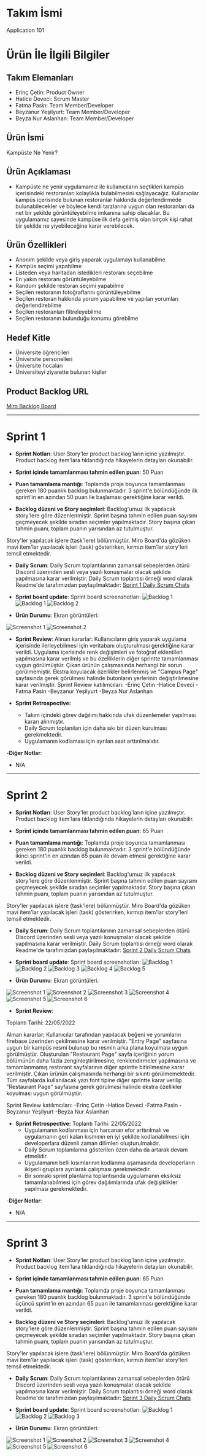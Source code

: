 # **Takım İsmi**

Application 101

# Ürün İle İlgili Bilgiler

## Takım Elemanları

- Erinç Çetin: Product Owner
- Hatice Deveci: Scrum Master
- Fatma Pasin: Team Member/Developer
- Beyzanur Yeşilyurt: Team Member/Developer
- Beyza Nur Aslanhan: Team Member/Developer

## Ürün İsmi

Kampüste Ne Yenir?

## Ürün Açıklaması

- Kampüste ne yenir uygulamamız ile kullanıcıların seçtikleri kampüs içerisindeki restoranları kolaylıkla bulabilmesini sağlayacağız. Kullanıcılar kampüs içerisinde bulunan restoranlar hakkında değerlendirmede bulunabilecekler ve böylece kendi tarzlarına uygun olan restoranları da net bir şekilde görüntüleyebilme imkanına sahip olacaklar. Bu uygulamamız sayesinde kampüse ilk defa gelmiş olan birçok kişi rahat bir şekilde ne yiyebileceğine karar verebilecek.

## Ürün Özellikleri

- Anonim şekilde veya giriş yaparak uygulamayı kullanabilme
- Kampüs seçimi yapabilme
- Listeden veya haritadan istedikleri restoranı seçebilme
- En yakın restoranı görüntüleyebilme
- Random şekilde restoran seçimi yapabilme
- Seçilen restoranın fotoğraflarını görüntüleyebilme
- Seçilen restoran hakkında yorum yapabilme ve yapılan yorumları değerlendirebilme
- Seçilen restoranları filtreleyebilme
- Seçilen restoranın bulunduğu konumu görebilme

## Hedef Kitle

- Üniversite öğrencileri
- Üniversite personelleri
- Üniversite hocaları
- Üniversiteyi ziyarette bulunan kişiler

## Product Backlog URL

[Miro Backlog Board](https://miro.com/app/board/uXjVO5awjgA=/)

---

# Sprint 1

- **Sprint Notları**: User Story'ler product backlog'ların içine yazılmıştır. Product backlog item'lara tıklandığında hikayelerin detayları okunabilir.

- **Sprint içinde tamamlanması tahmin edilen puan**: 50 Puan

- **Puan tamamlama mantığı**: Toplamda proje boyunca tamamlanması gereken 180 puanlık backlog bulunmaktadır. 3 sprint'e bölündüğünde ilk sprint'in en azından 50 puan ile başlaması gerektiğine karar verildi.

- **Backlog düzeni ve Story seçimleri**: Backlog'umuz ilk yapılacak story'lere göre düzenlenmiştir. Sprint başına tahmin edilen puan sayısını geçmeyecek şekilde sıradan seçimler yapılmaktadır. Story başına çıkan tahmin puanı, toplam puanın yarısından az tutulmuştur.

Story'ler yapılacak işlere (task'lere) bölünmüştür. Miro Board'da gözüken mavi item'lar yapılacak işleri (task) gösterirken, kırmızı item'lar story'leri temsil etmektedir.

- **Daily Scrum**: Daily Scrum toplantılarının zamansal sebeplerden ötürü Discord üzerinden sesli veya yazılı konuşmalar olacak şekilde yapılmasına karar verilmiştir. Daily Scrum toplantısı örneği word olarak Readme'de tarafımızdan paylaşılmaktadır: [Sprint 1 Daily Scrum Chats](https://yalova-my.sharepoint.com/:w:/g/personal/200101044_ogrenci_yalova_edu_tr/EUqK7X29N4pGg4uWdaMPg7MBFTWh7kq5eoZeY7IVIaYvhQ?e=IZd4K2)

- **Sprint board update**: Sprint board screenshotları:
![Backlog 1](https://user-images.githubusercontent.com/104465906/167313602-43551506-a99a-40d1-8ef0-b4821ca2b86e.png)
![Backlog 1](https://user-images.githubusercontent.com/104465906/167313632-202cfa16-5844-47a9-bc7e-d2a7b5d930e2.png)
![Backlog 2](https://user-images.githubusercontent.com/104465906/167313647-9d007759-aeaf-40e6-a2f4-6553d4cf32c1.png)

- **Ürün Durumu**: Ekran görüntüleri:

 ![Screenshot 1](https://user-images.githubusercontent.com/104465906/167313750-43df5894-cb6e-4d73-a8de-5dcd298d0c6a.png)
 ![Screenshot 2](https://user-images.githubusercontent.com/104465906/167313779-d106b636-607c-4f64-89b0-f7be66c3824b.png)

- **Sprint Review**: 
Alınan kararlar: Kullanıcıların giriş yaparak uygulama içerisinde ilerleyebilmesi için veritabanı oluşturulması gerektiğine karar verildi. Uygulama içerisinde renk değişimleri ve fotoğraf eklentileri yapılmasına karar verilmiş ve bu özelliklerin diğer sprintte tamamlanması uygun görülmüştür. Çıkan ürünün çalışmasında herhangi bir sorun görülmemiştir. Ekstra koyulacak özellikler belirlenmiş ve "Campus Page" sayfasında gerek görülmesi halinde butonların yerlerinin değiştirilmesine karar verilmiştir.
Sprint Review katılımcıları:
-Erinç Çetin
-Hatice Deveci
-Fatma Pasin
-Beyzanur Yeşilyurt
-Beyza Nur Aslanhan

- **Sprint Retrospective:**
  - Takım içindeki görev dağılımı hakkında ufak düzenlemeler yapılması kararı alınmıştır.
  - Daily Scrum toplanıları için daha sıkı bir düzen kurulması gerekmektedir.
  - Uygulamanın kodlaması için ayrılan saat arttırılmalıdır.

-**Diğer Notlar**:
- N/A

---

# Sprint 2

- **Sprint Notları**: User Story'ler product backlog'ların içine yazılmıştır. Product backlog item'lara tıklandığında hikayelerin detayları okunabilir.

- **Sprint içinde tamamlanması tahmin edilen puan**: 65 Puan

- **Puan tamamlama mantığı**: Toplamda proje boyunca tamamlanması gereken 180 puanlık backlog bulunmaktadır. 3 sprint'e bölündüğünde ikinci sprint'in en azından 65 puan ile devam etmesi gerektiğine karar verildi.

- **Backlog düzeni ve Story seçimleri**: Backlog'umuz ilk yapılacak story'lere göre düzenlenmiştir. Sprint başına tahmin edilen puan sayısını geçmeyecek şekilde sıradan seçimler yapılmaktadır. Story başına çıkan tahmin puanı, toplam puanın yarısından az tutulmuştur.

Story'ler yapılacak işlere (task'lere) bölünmüştür. Miro Board'da gözüken mavi item'lar yapılacak işleri (task) gösterirken, kırmızı item'lar story'leri temsil etmektedir.

- **Daily Scrum**: Daily Scrum toplantılarının zamansal sebeplerden ötürü Discord üzerinden sesli veya yazılı konuşmalar olacak şekilde yapılmasına karar verilmiştir. Daily Scrum toplantısı örneği word olarak Readme'de tarafımızdan paylaşılmaktadır: [Sprint 2 Daily Scrum Chats](https://yalova-my.sharepoint.com/:w:/g/personal/200101044_ogrenci_yalova_edu_tr/EUPZPNWC0mZKpdUfYaqxVHUBiClPRd5TfBYruDHcvAGU6w?e=vnjJRV)

- **Sprint board update**: Sprint board screenshotları:
![Backlog 1](https://user-images.githubusercontent.com/104465906/169878459-79bfdb1c-4874-4c49-a43a-35c0ea5b331d.png)
![Backlog 2](https://user-images.githubusercontent.com/104465906/169878625-9eb32279-9141-4b6f-9a4f-0322d41039e1.png)
![Backlog 3](https://user-images.githubusercontent.com/104465906/169878700-1df89dc1-4543-49d3-8fbd-dfc2111f9fd2.png)
![Backlog 4](https://user-images.githubusercontent.com/104465906/169878783-bfa1533f-4b3a-4fef-b959-eafd91ede669.png)
![Backlog 5](https://user-images.githubusercontent.com/104465906/169878823-bae44fe2-db8e-4080-a7e2-e926e8d2526b.png)

- **Ürün Durumu**: Ekran görüntüleri:

 ![Screenshot 1](https://user-images.githubusercontent.com/104465906/169879958-dda3eab6-d17e-44fe-919c-6e09f1f35ab5.png)
![Screenshot 2](https://user-images.githubusercontent.com/104465906/169880007-993f8691-9a91-4472-865d-a09f82e5b86c.png)
![Screenshot 3](https://user-images.githubusercontent.com/104465906/169880047-f735d5e8-68a6-4b33-b429-b71f7a1b0f1b.png)
![Screenshot 4](https://user-images.githubusercontent.com/104465906/169880090-77af901c-7201-4c96-adfd-b190683ddaa8.png)
![Screenshot 5](https://user-images.githubusercontent.com/104465906/169880111-3e042009-be07-435a-b4a0-02049cf7671c.png)
![Screenshot 6](https://user-images.githubusercontent.com/104465906/169880148-111844d6-83da-424a-a257-f6fce32e8c96.png)

- **Sprint Review**: 

Toplantı Tarihi: 22/05/2022

Alınan kararlar;
Kullanıcılar tarafından yapılacak beğeni ve yorumların firebase üzerinden çekilmesine karar verilmiştir. "Entry Page" sayfasına uygun bir kampüs resmi bulunup bu resmin arka plana koyulması uygun görülmüştür. Oluşturulan "Restaurant Page" sayfa içeriğinin yorum bölümünün daha fazla zenginleştirilmesine, renklendirmeler yapılmasına ve tamamlanmamış restorant sayfalarının diğer sprintte bitirilmesine karar verilmiştir. Çıkan ürünün çalışmasında herhangi bir sıkıntı görülmemektedir. Tüm sayfalarda kullanılacak yazı font tipine diğer sprintte karar verilip "Restaurant Page" sayfasına gerek görülmesi halinde ekstra özellikler koyulması uygun görülmüştür.

Sprint Review katılımcıları:
-Erinç Çetin
-Hatice Deveci
-Fatma Pasin
-Beyzanur Yeşilyurt
-Beyza Nur Aslanhan

- **Sprint Retrospective:** Toplantı Tarihi: 22/05/2022
  - Uygulamanın kodlanması için harcanan efor arttırılmalı ve uygulamanın geri kalan kısmının en iyi şekilde kodlanabilmesi için developerlara düzenli zaman dilimleri oluşturulmalıdır.
  - Daily Scrum toplanılarına gösterilen özen daha da artarak devam etmelidir.
  - Uygulamanın belli kısımlarının kodlanma aşamasında developerların ikişerli gruplara ayrılarak çalışması gerekmektedir.
  - Bir sonraki sprint planlama toplantısında uygulamanın eksiksiz tamamlanabilmesi için görev dağılımlarında ufak değişiklikler yapılması gerekmektedir.

-**Diğer Notlar**:
- N/A

---


# Sprint 3

- **Sprint Notları**: User Story'ler product backlog'ların içine yazılmıştır. Product backlog item'lara tıklandığında hikayelerin detayları okunabilir.

- **Sprint içinde tamamlanması tahmin edilen puan**: 65 Puan

- **Puan tamamlama mantığı**: Toplamda proje boyunca tamamlanması gereken 180 puanlık backlog bulunmaktadır. 3 sprint'e bölündüğünde üçüncü sprint'in en azından 65 puan ile tamamlanması gerektiğine karar verildi.

- **Backlog düzeni ve Story seçimleri**: Backlog'umuz ilk yapılacak story'lere göre düzenlenmiştir. Sprint başına tahmin edilen puan sayısını geçmeyecek şekilde sıradan seçimler yapılmaktadır. Story başına çıkan tahmin puanı, toplam puanın yarısından az tutulmuştur.

Story'ler yapılacak işlere (task'lere) bölünmüştür. Miro Board'da gözüken mavi item'lar yapılacak işleri (task) gösterirken, kırmızı item'lar story'leri temsil etmektedir.

- **Daily Scrum**: Daily Scrum toplantılarının zamansal sebeplerden ötürü Discord üzerinden sesli veya yazılı konuşmalar olacak şekilde yapılmasına karar verilmiştir. Daily Scrum toplantısı örneği word olarak Readme'de tarafımızdan paylaşılmaktadır: [Sprint 3 Daily Scrum Chats](https://yalova-my.sharepoint.com/:w:/g/personal/200101044_ogrenci_yalova_edu_tr/EY1iYejEMVdHgy9xltpt_7gBGay4SkV19FJvbpTkMh-CfA?e=t27YJa)

- **Sprint board update**: Sprint board screenshotları:
![Backlog 1](https://user-images.githubusercontent.com/104465906/172130273-80feacf8-b124-44e9-bf90-1dbe1d8116ad.png)
![Backlog 2](https://user-images.githubusercontent.com/104465906/172130349-263a8f9c-39ca-43dc-a311-2cc984652c0f.png)
![Backlog 3](https://user-images.githubusercontent.com/104465906/172130396-96132024-f90c-45da-9efe-e17bd7177a65.png)

- **Ürün Durumu**: Ekran görüntüleri:

 ![Screenshot 1](https://user-images.githubusercontent.com/104465906/169879958-dda3eab6-d17e-44fe-919c-6e09f1f35ab5.png)
![Screenshot 2](https://user-images.githubusercontent.com/104465906/169880007-993f8691-9a91-4472-865d-a09f82e5b86c.png)
![Screenshot 3](https://user-images.githubusercontent.com/104465906/169880047-f735d5e8-68a6-4b33-b429-b71f7a1b0f1b.png)
![Screenshot 4](https://user-images.githubusercontent.com/104465906/169880090-77af901c-7201-4c96-adfd-b190683ddaa8.png)
![Screenshot 5](https://user-images.githubusercontent.com/104465906/169880111-3e042009-be07-435a-b4a0-02049cf7671c.png)
![Screenshot 6](https://user-images.githubusercontent.com/104465906/169880148-111844d6-83da-424a-a257-f6fce32e8c96.png)
